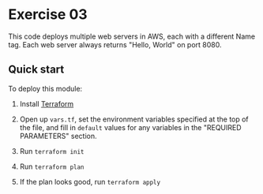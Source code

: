 # Exercise 03

This code deploys multiple web servers in AWS, each with a different Name tag. Each web server always returns "Hello, 
World" on port 8080.



## Quick start


To deploy this module:

1. Install [Terraform](https://www.terraform.io/)

1. Open up `vars.tf`, set the environment variables specified at the top of the file, and fill in `default` values for 
   any variables in the "REQUIRED PARAMETERS" section.

1. Run `terraform init`

1. Run `terraform plan`

1. If the plan looks good, run `terraform apply`
